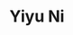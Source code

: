---
permalink: /
title: "Yiyu Ni"
excerpt: "About"
author_profile: true
redirect_from: 
  - /about/
  - /about.html
---